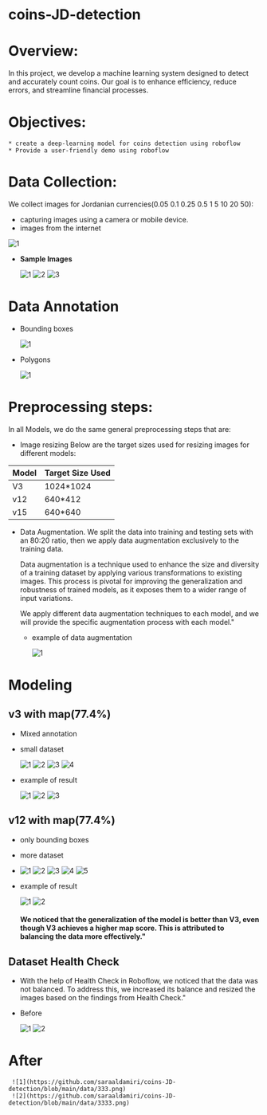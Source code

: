 # coins-JD-detection

# Overview:
In this project, we develop a machine learning system designed to detect and accurately count coins. Our goal is to enhance efficiency, reduce errors, and streamline financial processes.

# Objectives:
    * create a deep-learning model for coins detection using roboflow
    * Provide a user-friendly demo using roboflow

# Data Collection:
We collect images for Jordanian currencies(0.05  0.1  0.25  0.5 1  5  10  20  50):

   * capturing images using a camera or mobile device.
   * images from the internet

![1](https://github.com/saraaldamiri/coins-JD-detection/blob/main/data/Screenshot%202024-02-20%20115328.png)

* <b>Sample Images</b>

  ![1](https://github.com/saraaldamiri/coins-JD-detection/blob/main/data/download%20(1).jpeg)
  ![2](https://github.com/saraaldamiri/coins-JD-detection/blob/main/data/download.jpeg)
  ![3](https://github.com/saraaldamiri/coins-JD-detection/blob/main/data/%D8%A7%D9%84%D8%B9%D8%B4%D8%B1%D9%8A%D9%86.png)


# Data Annotation

  * Bounding boxes
    
      ![1](https://github.com/saraaldamiri/coins-JD-detection/blob/main/data/Screenshot%202024-02-21%20115903.png)

  * Polygons
    
    ![1](https://github.com/saraaldamiri/coins-JD-detection/blob/main/data/Screenshot%202024-02-21%20115925.png)



# Preprocessing steps:
In all Models, we do the same general preprocessing steps that are:

* Image resizing Below are the target sizes used for resizing images for different models:
  
| Model         | Target Size Used |
|---------------|------------------|
|V3             | 1024*1024        |
|v12            | 640*412          |
|v15            | 640*640          |

* Data Augmentation.
  We split the data into training and testing sets with an 80:20 ratio, then we apply data augmentation exclusively to the training data.

  Data augmentation is a technique used to enhance the size and diversity of a training dataset by applying various transformations to existing images. This process is pivotal for 
  improving the generalization and robustness of trained models, as it exposes them to a wider range of input variations.

  We apply different data augmentation techniques to each model, and we will provide the specific augmentation process with each model."

  * example of data augmentation
    
      ![1](https://github.com/saraaldamiri/coins-JD-detection/blob/main/data/Screenshot%202024-02-21%20120724.png)

# Modeling

## v3 with map(77.4%)
  * Mixed annotation 
  * small dataset

     ![1](https://github.com/saraaldamiri/coins-JD-detection/blob/main/data/Screenshot%202024-02-21%20131522.png)
     ![2](https://github.com/saraaldamiri/coins-JD-detection/blob/main/data/Screenshot%202024-02-21%20131547.png)
     ![3](https://github.com/saraaldamiri/coins-JD-detection/blob/main/data/Screenshot%202024-02-21%20131236.png)
     ![4](https://github.com/saraaldamiri/coins-JD-detection/blob/main/data/Screenshot%202024-02-21%20131444.png)

  * example of result
    
    ![1](https://github.com/saraaldamiri/coins-JD-detection/blob/main/data/Screenshot%202024-02-21%20135210.png)
    ![2](https://github.com/saraaldamiri/coins-JD-detection/blob/main/data/Screenshot%202024-02-21%20135143.png)
    ![3](https://github.com/saraaldamiri/coins-JD-detection/blob/main/data/Screenshot%202024-02-21%20140322.png)


## v12 with map(77.4%)

* only bounding boxes 
* more dataset
*
     ![1](https://github.com/saraaldamiri/coins-JD-detection/blob/main/data/1111.png)
     ![2](https://github.com/saraaldamiri/coins-JD-detection/blob/main/data/11.png)
     ![3](https://github.com/saraaldamiri/coins-JD-detection/blob/main/data/1.png)
     ![4](https://github.com/saraaldamiri/coins-JD-detection/blob/main/data/111.png)
     ![5](https://github.com/saraaldamiri/coins-JD-detection/blob/main/data/11111.png)


* example of result
  
     ![1](https://github.com/saraaldamiri/coins-JD-detection/blob/main/data/2.png)
     ![2](https://github.com/saraaldamiri/coins-JD-detection/blob/main/data/22.png)

     #### We noticed that the generalization of the model is better than V3, even though V3 achieves a higher map score. This is attributed to balancing the data more effectively."

## Dataset Health Check
 * With the help of Health Check in Roboflow, we noticed that the data was not balanced. To address this, we increased its balance and resized the images based on the findings from Health Check."

* Before
  
     ![1](https://github.com/saraaldamiri/coins-JD-detection/blob/main/data/3.png)
     ![2](https://github.com/saraaldamiri/coins-JD-detection/blob/main/data/33.png)

# After

     ![1](https://github.com/saraaldamiri/coins-JD-detection/blob/main/data/333.png)
     ![2](https://github.com/saraaldamiri/coins-JD-detection/blob/main/data/3333.png)

  
  
     



     
   
   






